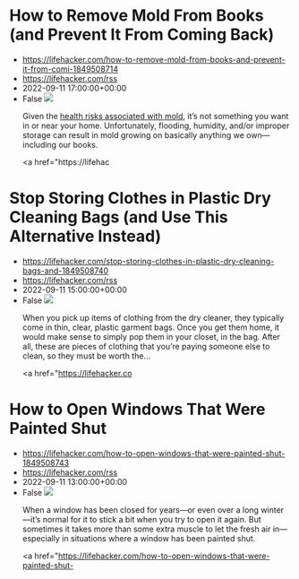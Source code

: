 # How to Remove Mold From Books (and Prevent It From Coming Back)
 - https://lifehacker.com/how-to-remove-mold-from-books-and-prevent-it-from-comi-1849508714
 - https://lifehacker.com/rss
 - 2022-09-11 17:00:00+00:00
 - False
<img src="https://i.kinja-img.com/gawker-media/image/upload/s--1PVQYtSh--/c_fit,fl_progressive,q_80,w_636/eeea71bc49d9369f51e0ad7d471abb5e.jpg" /><p>Given the <a href="https://www.cdc.gov/mold/faqs.htm" rel="noopener noreferrer" target="_blank">health risks associated with mold</a>, it’s not something you want in or near your home. Unfortunately, flooding, humidity, and/or improper storage can result in mold growing on basically anything we own—including our books.</p><p><a href="https://lifehac

# Stop Storing Clothes in Plastic Dry Cleaning Bags (and Use This Alternative Instead)
 - https://lifehacker.com/stop-storing-clothes-in-plastic-dry-cleaning-bags-and-1849508740
 - https://lifehacker.com/rss
 - 2022-09-11 15:00:00+00:00
 - False
<img src="https://i.kinja-img.com/gawker-media/image/upload/s--uuGnSs9I--/c_fit,fl_progressive,q_80,w_636/dda0357b6e9bf031773523983d8f260f.jpg" /><p>When you pick up items of clothing from the dry cleaner, they typically come in thin, clear, plastic garment bags. Once you get them home, it would make sense to simply pop them in your closet, in the bag. After all, these are pieces of clothing that you’re paying someone else to clean, so they must be worth the…</p><p><a href="https://lifehacker.co

# How to Open Windows That Were Painted Shut
 - https://lifehacker.com/how-to-open-windows-that-were-painted-shut-1849508743
 - https://lifehacker.com/rss
 - 2022-09-11 13:00:00+00:00
 - False
<img src="https://i.kinja-img.com/gawker-media/image/upload/s--OG4YMiOf--/c_fit,fl_progressive,q_80,w_636/988b7406da9521747e8dd4cfe6aea87c.jpg" /><p>When a window has been closed for years—or even over a long winter—it’s normal for it to stick a bit when you try to open it again. But sometimes it takes more than some extra muscle to let the fresh air in—especially in situations where a window has been painted shut.</p><p><a href="https://lifehacker.com/how-to-open-windows-that-were-painted-shut-
